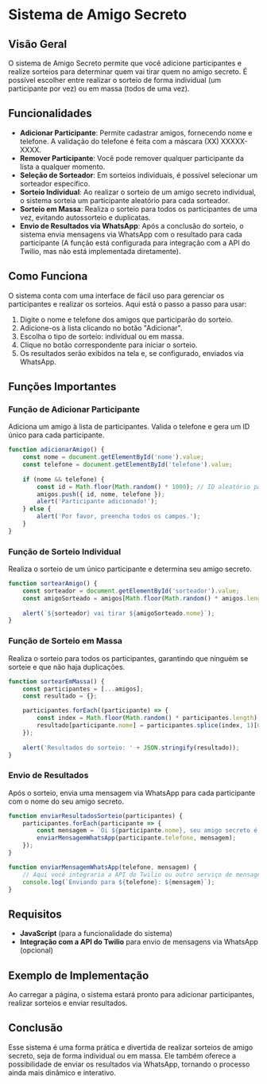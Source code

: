 # Sistema de Amigo Secreto

## Visão Geral
O sistema de Amigo Secreto permite que você adicione participantes e realize sorteios para determinar quem vai tirar quem no amigo secreto. É possível escolher entre realizar o sorteio de forma individual (um participante por vez) ou em massa (todos de uma vez).

## Funcionalidades

- **Adicionar Participante**: Permite cadastrar amigos, fornecendo nome e telefone. A validação do telefone é feita com a máscara (XX) XXXXX-XXXX.
- **Remover Participante**: Você pode remover qualquer participante da lista a qualquer momento.
- **Seleção de Sorteador**: Em sorteios individuais, é possível selecionar um sorteador específico.
- **Sorteio Individual**: Ao realizar o sorteio de um amigo secreto individual, o sistema sorteia um participante aleatório para cada sorteador.
- **Sorteio em Massa**: Realiza o sorteio para todos os participantes de uma vez, evitando autossorteio e duplicatas.
- **Envio de Resultados via WhatsApp**: Após a conclusão do sorteio, o sistema envia mensagens via WhatsApp com o resultado para cada participante (A função está configurada para integração com a API do Twilio, mas não está implementada diretamente).

## Como Funciona

O sistema conta com uma interface de fácil uso para gerenciar os participantes e realizar os sorteios. Aqui está o passo a passo para usar:

1. Digite o nome e telefone dos amigos que participarão do sorteio.
2. Adicione-os à lista clicando no botão "Adicionar".
3. Escolha o tipo de sorteio: individual ou em massa.
4. Clique no botão correspondente para iniciar o sorteio.
5. Os resultados serão exibidos na tela e, se configurado, enviados via WhatsApp.

## Funções Importantes

### Função de Adicionar Participante
Adiciona um amigo à lista de participantes. Valida o telefone e gera um ID único para cada participante.

```js
function adicionarAmigo() {
    const nome = document.getElementById('nome').value;
    const telefone = document.getElementById('telefone').value;
    
    if (nome && telefone) {
        const id = Math.floor(Math.random() * 1000); // ID aleatório para cada amigo
        amigos.push({ id, nome, telefone });
        alert('Participante adicionado!');
    } else {
        alert('Por favor, preencha todos os campos.');
    }
}
```

### Função de Sorteio Individual
Realiza o sorteio de um único participante e determina seu amigo secreto.

```js
function sortearAmigo() {
    const sorteador = document.getElementById('sorteador').value;
    const amigoSorteado = amigos[Math.floor(Math.random() * amigos.length)];
    
    alert(`${sorteador} vai tirar ${amigoSorteado.nome}`);
}
```

### Função de Sorteio em Massa
Realiza o sorteio para todos os participantes, garantindo que ninguém se sorteie e que não haja duplicações.

```js
function sortearEmMassa() {
    const participantes = [...amigos];
    const resultado = {};

    participantes.forEach((participante) => {
        const index = Math.floor(Math.random() * participantes.length);
        resultado[participante.nome] = participantes.splice(index, 1)[0].nome;
    });
    
    alert('Resultados do sorteio: ' + JSON.stringify(resultado));
}
```

### Envio de Resultados
Após o sorteio, envia uma mensagem via WhatsApp para cada participante com o nome do seu amigo secreto.

```js
function enviarResultadosSorteio(participantes) {
    participantes.forEach(participante => {
        const mensagem = `Oi ${participante.nome}, seu amigo secreto é ${resultado[participante.nome]}.`;
        enviarMensagemWhatsApp(participante.telefone, mensagem);
    });
}

function enviarMensagemWhatsApp(telefone, mensagem) {
    // Aqui você integraria a API do Twilio ou outro serviço de mensagens
    console.log(`Enviando para ${telefone}: ${mensagem}`);
}
```

## Requisitos

- **JavaScript** (para a funcionalidade do sistema)
- **Integração com a API do Twilio** para envio de mensagens via WhatsApp (opcional)

## Exemplo de Implementação

Ao carregar a página, o sistema estará pronto para adicionar participantes, realizar sorteios e enviar resultados.

## Conclusão

Esse sistema é uma forma prática e divertida de realizar sorteios de amigo secreto, seja de forma individual ou em massa. Ele também oferece a possibilidade de enviar os resultados via WhatsApp, tornando o processo ainda mais dinâmico e interativo.
